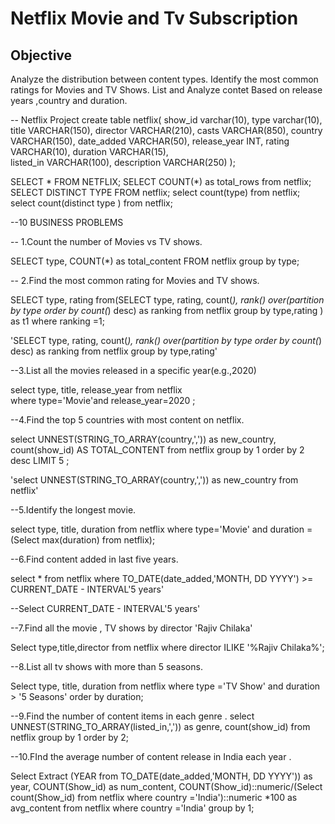 # Netflix Movie and Tv Subscription

## Objective 
Analyze the distribution between content types.
Identify the most common ratings for Movies and TV Shows.
List and Analyze contet Based on release years ,country and duration.



-- Netflix Project
create table netflix(
show_id	varchar(10),
type varchar(10),
title VARCHAR(150),
director VARCHAR(210),
casts	VARCHAR(850),
country	VARCHAR(150),
date_added	VARCHAR(50),
release_year	INT,
rating	VARCHAR(10),
duration  VARCHAR(15),	
listed_in	VARCHAR(100),
description VARCHAR(250)
);

SELECT * FROM NETFLIX;
SELECT COUNT(*) as total_rows from netflix;
SELECT DISTINCT TYPE FROM netflix;
select count(type) from netflix;
select count(distinct type ) from netflix;

--10 BUSINESS PROBLEMS

-- 1.Count the number of Movies vs TV shows.

SELECT 
     type,
     COUNT(*) as total_content 
FROM netflix 
group by type;

-- 2.Find the most common rating for Movies and TV shows.


SELECT
     type,
	 rating
from(SELECT 
     type,
	 rating,
	 count(*),
	 rank() over(partition by type order by count(*) desc)
	 as ranking
from netflix 
group by type,rating
) as t1
where ranking =1;

'SELECT 
     type,
	 rating,
	 count(*),
	 rank() over(partition by type order by count(*) desc)
	 as ranking
from netflix 
group by type,rating'

--3.List all the movies released in a specific year(e.g.,2020)

select 
     type,
     title,
	 release_year
from netflix	 
where type='Movie'and release_year=2020
;

--4.Find the top 5 countries with most content on netflix.

select 
     UNNEST(STRING_TO_ARRAY(country,',')) as new_country,
	 count(show_id) AS TOTAL_CONTENT
from netflix
group by 1
order by 2 desc
LIMIT 5
;

'select UNNEST(STRING_TO_ARRAY(country,',')) 
as new_country from netflix'

--5.Identify the longest movie.

select type,
       title,
       duration 
from netflix where type='Movie'
and duration = (Select max(duration) from netflix);

--6.Find content added in last five years.

select * 
from netflix 
where TO_DATE(date_added,'MONTH, DD YYYY') >= CURRENT_DATE - INTERVAL'5 years'

--Select CURRENT_DATE - INTERVAL'5 years'

--7.Find all the movie , TV shows by director 'Rajiv Chilaka'

Select type,title,director
from netflix 
where director ILIKE '%Rajiv Chilaka%';

--8.List all tv shows with more than 5 seasons.

Select 
     type,
	 title,
	 duration
from netflix
where type ='TV Show' 
and
duration > '5 Seasons'
order by duration;

--9.Find the number of content items in each genre .
select 
     UNNEST(STRING_TO_ARRAY(listed_in,',')) as genre,
	 count(show_id)
from netflix
group by 1
order by 2;

--10.FInd the average number of content release in India each year . 

Select 
     Extract (YEAR from TO_DATE(date_added,'MONTH, DD YYYY')) as year,
	 COUNT(Show_id) as num_content,
	 COUNT(Show_id)::numeric/(Select count(Show_id) from netflix where country ='India')::numeric *100 
	 as avg_content
from netflix
where country ='India'
group by 1;












